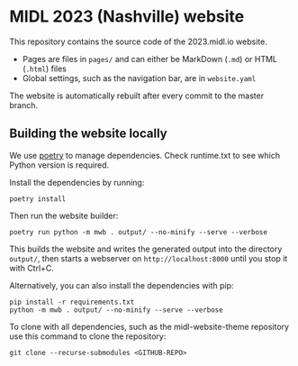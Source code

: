 # MIDL 2023 (Nashville) website

This repository contains the source code of the 2023.midl.io website.

* Pages are files in `pages/` and can either be MarkDown (`.md`) or HTML (`.html`) files
* Global settings, such as the navigation bar, are in `website.yaml`

The website is automatically rebuilt after every commit to the master branch.

## Building the website locally

We use [poetry](https://python-poetry.org/) to manage dependencies. Check runtime.txt to see which Python version is required.

Install the dependencies by running:

```
poetry install
```

Then run the website builder:

```
poetry run python -m mwb . output/ --no-minify --serve --verbose
```

This builds the website and writes the generated output into the directory `output/`, then starts a webserver on
`http://localhost:8000` until you stop it with Ctrl+C.

Alternatively, you can also install the dependencies with pip:

```
pip install -r requirements.txt
python -m mwb . output/ --no-minify --serve --verbose
```

To clone with all dependencies, such as the midl-website-theme repository use this command to clone the repository:
```
git clone --recurse-submodules <GITHUB-REPO>
```
